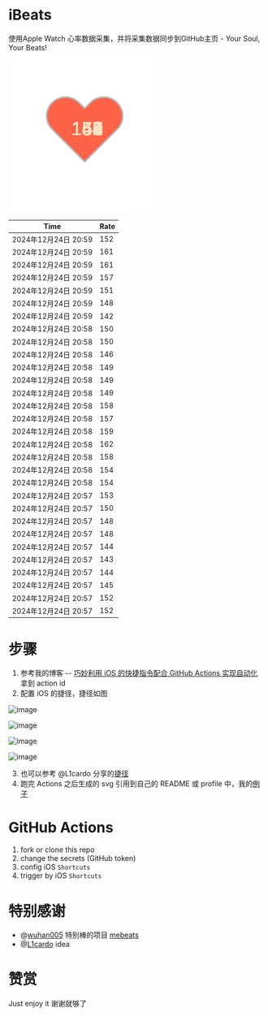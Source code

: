 # iBeats
使用Apple Watch 心率数据采集，并将采集数据同步到GitHub主页 - Your Soul, Your Beats!

![](./files/heart.svg)

<!--START_SECTION:my_heart_rate-->
| Time | Rate | 
 | ---- | ---- | 
| 2024年12月24日 20:59 | 152 |
| 2024年12月24日 20:59 | 161 |
| 2024年12月24日 20:59 | 161 |
| 2024年12月24日 20:59 | 157 |
| 2024年12月24日 20:59 | 151 |
| 2024年12月24日 20:59 | 148 |
| 2024年12月24日 20:59 | 142 |
| 2024年12月24日 20:58 | 150 |
| 2024年12月24日 20:58 | 150 |
| 2024年12月24日 20:58 | 146 |
| 2024年12月24日 20:58 | 149 |
| 2024年12月24日 20:58 | 149 |
| 2024年12月24日 20:58 | 149 |
| 2024年12月24日 20:58 | 158 |
| 2024年12月24日 20:58 | 157 |
| 2024年12月24日 20:58 | 159 |
| 2024年12月24日 20:58 | 162 |
| 2024年12月24日 20:58 | 158 |
| 2024年12月24日 20:58 | 154 |
| 2024年12月24日 20:58 | 154 |
| 2024年12月24日 20:57 | 153 |
| 2024年12月24日 20:57 | 150 |
| 2024年12月24日 20:57 | 148 |
| 2024年12月24日 20:57 | 148 |
| 2024年12月24日 20:57 | 144 |
| 2024年12月24日 20:57 | 143 |
| 2024年12月24日 20:57 | 144 |
| 2024年12月24日 20:57 | 145 |
| 2024年12月24日 20:57 | 152 |
| 2024年12月24日 20:57 | 152 |

<!--END_SECTION:my_heart_rate-->

# 步骤
1. 参考我的博客 -- [巧妙利用 iOS 的快捷指令配合 GitHub Actions 实现自动化](https://github.com/yihong0618/gitblog/issues/198) 拿到 action id
2. 配置 iOS 的捷径，捷径如图

![image](https://user-images.githubusercontent.com/15976103/122154218-0db0b480-ce97-11eb-93bb-5aec07c558dc.png)

![image](https://user-images.githubusercontent.com/15976103/122154236-186b4980-ce97-11eb-8e4b-70551a0391ae.png)

![image](https://user-images.githubusercontent.com/15976103/122154268-2d47dd00-ce97-11eb-902e-3acf292265a9.png)

![image](https://user-images.githubusercontent.com/15976103/122174055-fa144680-ceb4-11eb-9be2-3eb83cd516f7.png)

3. 也可以参考 @L1cardo 分享的[捷径](https://www.icloud.com/shortcuts/6ab6047b459c41ad822ad6b94b1c03d4)
4. 跑完 Actions 之后生成的 svg 引用到自己的 README 或 profile 中，我的[例子](https://github.com/yihong0618) 

# GitHub Actions

1. fork or clone this repo
2. change the secrets (GitHub token)
3. config iOS `Shortcuts` 
4. trigger by iOS `Shortcuts`

# 特别感谢
- @[wuhan005](https://github.com/wuhan005) 特别棒的项目 [mebeats](https://github.com/wuhan005/mebeats)
- @[L1cardo](https://github.com/L1cardo) idea

# 赞赏
Just enjoy it
谢谢就够了
